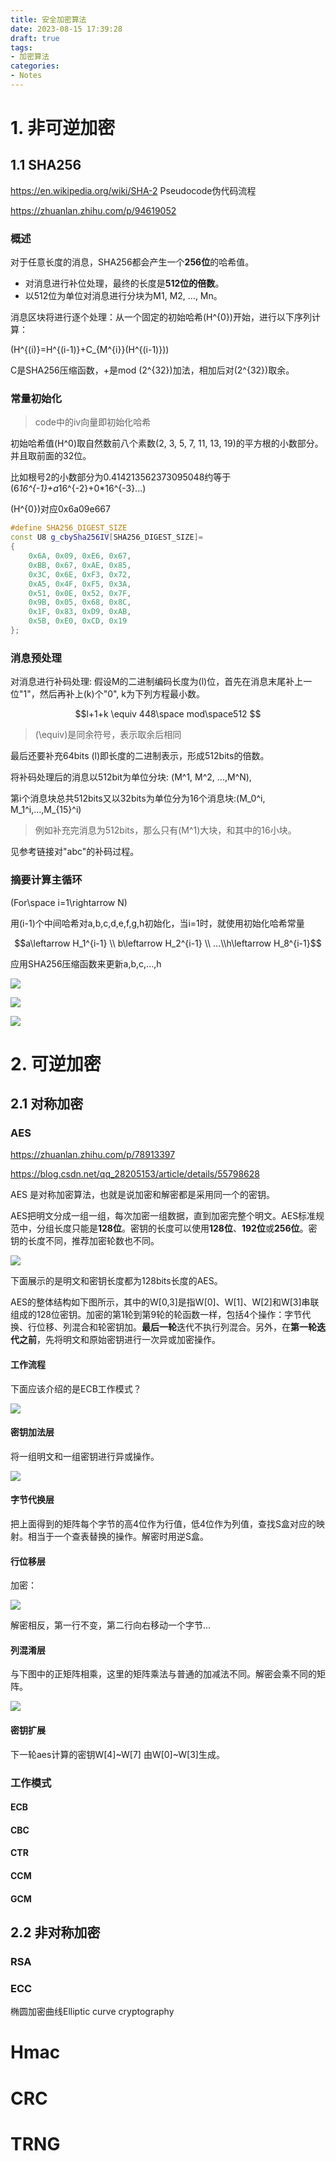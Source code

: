 ```yaml
---
title: 安全加密算法
date: 2023-08-15 17:39:28
draft: true
tags:
- 加密算法
categories:
- Notes
---
```


# 1. 非可逆加密

## 1.1 SHA256

https://en.wikipedia.org/wiki/SHA-2 Pseudocode伪代码流程

https://zhuanlan.zhihu.com/p/94619052

### 概述

对于任意长度的消息，SHA256都会产生一个**256位**的哈希值。

- 对消息进行补位处理，最终的长度是**512位的倍数**。
- 以512位为单位对消息进行分块为M1, M2, …, Mn。

消息区块将进行逐个处理：从一个固定的初始哈希\(H^{0}\)开始，进行以下序列计算：

\(H^{(i)}=H^{(i-1)}+C_{M^{i}}(H^{(i-1)})\)

C是SHA256压缩函数，+是mod \(2^{32}\)加法，相加后对\(2^{32}\)取余。

### 常量初始化

> code中的iv向量即初始化哈希

初始哈希值\(H^0\)取自然数前八个素数(2, 3, 5, 7, 11, 13, 19)的平方根的小数部分。并且取前面的32位。

比如根号2的小数部分为0.414213562373095048约等于\(6*16^{-1}+a*16^{-2}+0*16^{-3}...\)

\(H^{0}\)对应0x6a09e667

```c++
#define SHA256_DIGEST_SIZE
const U8 g_cbySha256IV[SHA256_DIGEST_SIZE]=
{
	0x6A, 0x09, 0xE6, 0x67,
	0xBB, 0x67, 0xAE, 0x85,
	0x3C, 0x6E, 0xF3, 0x72,
	0xA5, 0x4F, 0xF5, 0x3A,
	0x51, 0x0E, 0x52, 0x7F,
	0x9B, 0x05, 0x68, 0x8C,
	0x1F, 0x83, 0xD9, 0xAB,
	0x5B, 0xE0, 0xCD, 0x19
};
```

### 消息预处理

对消息进行补码处理: 假设M的二进制编码长度为\(l\)位，首先在消息末尾补上一位"1"，然后再补上\(k\)个"0", k为下列方程最小数。

$$l+1+k \equiv 448\space mod\space512 $$

> \(\equiv\)是同余符号，表示取余后相同

最后还要补充64bits \(l\)即长度的二进制表示，形成512bits的倍数。

将补码处理后的消息以512bit为单位分块: \(M^1, M^2, ...,M^N\),

第i个消息块总共512bits又以32bits为单位分为16个消息块:\(M_0^i, M_1^i,...,M_{15}^i\)

> 例如补充完消息为512bits，那么只有\(M^1\)大块，和其中的16小块。

见参考链接对"abc"的补码过程。

### 摘要计算主循环

\(For\space i=1\rightarrow N\)

用(i-1)个中间哈希对a,b,c,d,e,f,g,h初始化，当i=1时，就使用初始化哈希常量

$$a\leftarrow H_1^{i-1} \\ b\leftarrow H_2^{i-1} \\ ...\\h\leftarrow H_8^{i-1}$$

应用SHA256压缩函数来更新a,b,c,...,h

![](https://xyc-1316422823.cos.ap-shanghai.myqcloud.com/20230731145934.png)

![](https://xyc-1316422823.cos.ap-shanghai.myqcloud.com/20230731145958.png)

![](https://xyc-1316422823.cos.ap-shanghai.myqcloud.com/20230731150022.png)

# 2. 可逆加密

## 2.1 对称加密

### AES

https://zhuanlan.zhihu.com/p/78913397

https://blog.csdn.net/qq_28205153/article/details/55798628

AES 是对称加密算法，也就是说加密和解密都是采用同一个的密钥。

AES把明文分成一组一组，每次加密一组数据，直到加密完整个明文。AES标准规范中，分组长度只能是**128位**。密钥的长度可以使用**128位**、**192位**或**256位**。密钥的长度不同，推荐加密轮数也不同。

![](https://xyc-1316422823.cos.ap-shanghai.myqcloud.com/20230731173545.png)

下面展示的是明文和密钥长度都为128bits长度的AES。

AES的整体结构如下图所示，其中的W[0,3]是指W[0]、W[1]、W[2]和W[3]串联组成的128位密钥。加密的第1轮到第9轮的轮函数一样，包括4个操作：字节代换、行位移、列混合和轮密钥加。**最后一轮**迭代不执行列混合。另外，在**第一轮迭代之前**，先将明文和原始密钥进行一次异或加密操作。

#### 工作流程

下面应该介绍的是ECB工作模式？

![](https://xyc-1316422823.cos.ap-shanghai.myqcloud.com/20230801141720.png)

#### **密钥加法层**

将一组明文和一组密钥进行异或操作。

![](https://xyc-1316422823.cos.ap-shanghai.myqcloud.com/20230731175508.png)

#### **字节代换层**

把上面得到的矩阵每个字节的高4位作为行值，低4位作为列值，查找S盒对应的映射。相当于一个查表替换的操作。解密时用逆S盒。

#### **行位移层**

加密：

![](https://xyc-1316422823.cos.ap-shanghai.myqcloud.com/20230801094130.png)

解密相反，第一行不变，第二行向右移动一个字节...

#### **列混淆层**

与下图中的正矩阵相乘，这里的矩阵乘法与普通的加减法不同。解密会乘不同的矩阵。

![](https://xyc-1316422823.cos.ap-shanghai.myqcloud.com/20230801140325.png)

#### **密钥扩展**

下一轮aes计算的密钥W[4]~W[7] 由W[0]~W[3]生成。

### 工作模式

#### ECB

#### CBC

#### CTR

#### CCM

#### GCM

## 2.2 非对称加密

### RSA

### ECC

椭圆加密曲线Elliptic curve cryptography

# Hmac

# CRC

# TRNG
